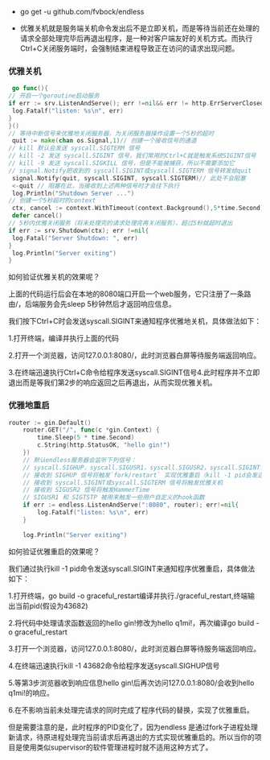 + go get -u github.com/fvbock/endless

+ 优雅关机就是服务端关机命令发出后不是立即关机，而是等待当前还在处理的请求全部处理完毕后再退出程序，是一种对客户端友好的关机方式。而执行Ctrl+C关闭服务端时，会强制结束进程导致正在访问的请求出现问题。

### 优雅关机

```go
 go func(){
// 开启一个goroutine启动服务
if err := srv.ListenAndServe(); err !=nil&& err != http.ErrServerClosed{
 log.Fatalf("listen: %s\n", err)
}
}()
// 等待中断信号来优雅地关闭服务器，为关闭服务器操作设置一个5秒的超时
 quit := make(chan os.Signal,1)// 创建一个接收信号的通道
// kill 默认会发送 syscall.SIGTERM 信号
// kill -2 发送 syscall.SIGINT 信号，我们常用的Ctrl+C就是触发系统SIGINT信号
// kill -9 发送 syscall.SIGKILL 信号，但是不能被捕获，所以不需要添加它
// signal.Notify把收到的 syscall.SIGINT或syscall.SIGTERM 信号转发给quit
 signal.Notify(quit, syscall.SIGINT, syscall.SIGTERM)// 此处不会阻塞
 <-quit // 阻塞在此，当接收到上述两种信号时才会往下执行
 log.Println("Shutdown Server ...")
// 创建一个5秒超时的context
 ctx, cancel := context.WithTimeout(context.Background(),5*time.Second)
 defer cancel()
// 5秒内优雅关闭服务（将未处理完的请求处理完再关闭服务），超过5秒就超时退出
if err := srv.Shutdown(ctx); err !=nil{
 log.Fatal("Server Shutdown: ", err)
}
 log.Println("Server exiting")
}

```

如何验证优雅关机的效果呢？



上面的代码运行后会在本地的8080端口开启一个web服务，它只注册了一条路由/，后端服务会先sleep 5秒钟然后才返回响应信息。

我们按下Ctrl+C时会发送syscall.SIGINT来通知程序优雅地关机，具体做法如下：

1.打开终端，编译并执行上面的代码

2.打开一个浏览器，访问127.0.0.1:8080/，此时浏览器白屏等待服务端返回响应。

3.在终端迅速执行Ctrl+C命令给程序发送syscall.SIGINT信号4.此时程序并不立即退出而是等我们第2步的响应返回之后再退出，从而实现优雅关机。



### 优雅地重启

```go
router := gin.Default()
    router.GET("/", func(c *gin.Context) {
        time.Sleep(5 * time.Second)
        c.String(http.StatusOK, "hello gin!")
    })
    // 默认endless服务器会监听下列信号：
    // syscall.SIGHUP，syscall.SIGUSR1，syscall.SIGUSR2，syscall.SIGINT，syscall.SIGTERM和syscall.SIGTSTP
    // 接收到 SIGHUP 信号将触发`fork/restart` 实现优雅重启（kill -1 pid会发送SIGHUP信号）
    // 接收到 syscall.SIGINT或syscall.SIGTERM 信号将触发优雅关机
    // 接收到 SIGUSR2 信号将触发HammerTime
    // SIGUSR1 和 SIGTSTP 被用来触发一些用户自定义的hook函数
    if err := endless.ListenAndServe(":8080", router); err!=nil{
        log.Fatalf("listen: %s\n", err)
    }
 
    log.Println("Server exiting")
```



如何验证优雅重启的效果呢？



我们通过执行kill -1 pid命令发送syscall.SIGINT来通知程序优雅重启，具体做法如下：

1.打开终端，go build -o graceful_restart编译并执行./graceful_restart,终端输出当前pid(假设为43682)

2.将代码中处理请求函数返回的hello gin!修改为hello q1mi!，再次编译go build -o graceful_restart

3.打开一个浏览器，访问127.0.0.1:8080/，此时浏览器白屏等待服务端返回响应。

4.在终端迅速执行kill -1 43682命令给程序发送syscall.SIGHUP信号

5.等第3步浏览器收到响应信息hello gin!后再次访问127.0.0.1:8080/会收到hello q1mi!的响应。

6.在不影响当前未处理完请求的同时完成了程序代码的替换，实现了优雅重启。



但是需要注意的是，此时程序的PID变化了，因为endless 是通过fork子进程处理新请求，待原进程处理完当前请求后再退出的方式实现优雅重启的。所以当你的项目是使用类似supervisor的软件管理进程时就不适用这种方式了。